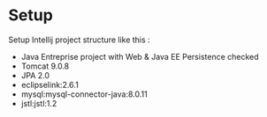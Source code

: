 # Setup

Setup Intellij project structure like this :
* Java Entreprise project with Web & Java EE Persistence checked
* Tomcat 9.0.8
* JPA 2.0
* eclipselink:2.6.1
* mysql:mysql-connector-java:8.0.11
* jstl:jstl:1.2